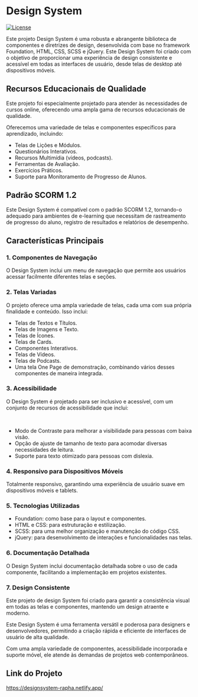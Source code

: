 # Design System

[![License](https://img.shields.io/badge/license-MIT-blue.svg)](https://opensource.org/licenses/MIT)

<p>Este projeto Design System é uma robusta e abrangente biblioteca de componentes e diretrizes de design, desenvolvida com base no framework Foundation, HTML, CSS, SCSS e jQuery. Este Design System foi criado com o objetivo de proporcionar uma experiência de design consistente e acessível em todas as interfaces de usuário, desde telas de desktop até dispositivos móveis.</p>

## Recursos Educacionais de Qualidade

<div>
  <p>Este projeto foi especialmente projetado para atender às necessidades de cursos online, oferecendo uma ampla gama de recursos educacionais de qualidade.</p>

  <p>Oferecemos uma variedade de telas e componentes específicos para aprendizado, incluindo:</p>

  <ul>
    <li>Telas de Lições e Módulos.</li>
    <li>Questionários Interativos.</li>
    <li>Recursos Multimídia (vídeos, podcasts).</li>
    <li>Ferramentas de Avaliação.</li>
    <li>Exercícios Práticos.</li>
    <li>Suporte para Monitoramento de Progresso de Alunos.</li>
  </ul>
</div>

## Padrão SCORM 1.2

<p>Este Design System é compatível com o padrão SCORM 1.2, tornando-o adequado para ambientes de e-learning que necessitam de rastreamento de progresso do aluno, registro de resultados e relatórios de desempenho.</p>

## Características Principais

### 1. Componentes de Navegação

<p>O Design System inclui um menu de navegação que permite aos usuários acessar facilmente diferentes telas e seções.</p>

### 2. Telas Variadas

<div>
  O projeto oferece uma ampla variedade de telas, cada uma com sua própria finalidade e conteúdo. Isso inclui:
  <br/>
  <ul>
    <li>Telas de Textos e Títulos.</li>
    <li>Telas de Imagens e Texto.</li>
    <li>Telas de Ícones.</li>
    <li>Telas de Cards.</li>
    <li>Componentes Interativos.</li>
    <li>Telas de Vídeos.</li>
    <li>Telas de Podcasts.</li>
    <li>Uma tela One Page de demonstração, combinando vários desses componentes de maneira integrada.</li>
  </ul>
</div>

### 3. Acessibilidade
<div>
  <p>O Design System é projetado para ser inclusivo e acessível, com um conjunto de recursos de acessibilidade que inclui:</p>
  <br/>
  <ul>
    <li>Modo de Contraste para melhorar a visibilidade para pessoas com baixa visão.</li>
    <li>Opção de ajuste de tamanho de texto para acomodar diversas necessidades de leitura.</li>
    <li>Suporte para texto otimizado para pessoas com dislexia.</li>
  </ul>
</div>


### 4. Responsivo para Dispositivos Móveis

<p>Totalmente responsivo, garantindo uma experiência de usuário suave em dispositivos móveis e tablets.</p>

### 5. Tecnologias Utilizadas

<div>
  <ul>
    <li>Foundation: como base para o layout e componentes.</li>
    <li>HTML e CSS: para estruturação e estilização.</li>
    <li>SCSS: para uma melhor organização e manutenção do código CSS.</li>
    <li>jQuery: para desenvolvimento de interações e funcionalidades nas telas.</li>
  </ul>
</div>



### 6. Documentação Detalhada

<p>O Design System inclui documentação detalhada sobre o uso de cada componente, facilitando a implementação em projetos existentes.</p>

### 7. Design Consistente

<p>Este projeto de design System foi criado para garantir a consistência visual em todas as telas e componentes, mantendo um design atraente e moderno.</p>
<p>Este Design System é uma ferramenta versátil e poderosa para designers e desenvolvedores, permitindo a criação rápida e eficiente de interfaces de usuário de alta qualidade.</p>
<p>Com uma ampla variedade de componentes, acessibilidade incorporada e suporte móvel, ele atende às demandas de projetos web contemporâneos.</p>

## Link do Projeto
<a href="https://designsystem-rapha.netlify.app/" target="_blanck">https://designsystem-rapha.netlify.app/</a>